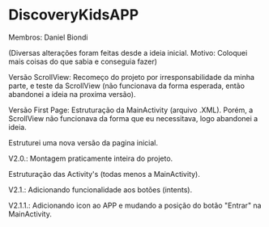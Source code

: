 # DiscoveryKidsAPP
Membros: Daniel Biondi

(Diversas alterações foram feitas desde a ideia inicial. Motivo: Coloquei mais coisas do que sabia e conseguia fazer)

Versão ScrollView:
Recomeço do projeto por irresponsabilidade da minha parte, e teste da ScrollView (não funcionava da forma esperada, então abandonei a ideia na proxima versão).

Versão First Page:
Estruturação da MainActivity (arquivo .XML). Porém, a ScrollView não funcionava da forma que eu necessitava, logo abandonei a ideia.

Estruturei uma nova versão da pagina inicial.

V2.0.:
Montagem praticamente inteira do projeto.

Estruturação das Activity's (todas menos a MainActivity).

V2.1.:
Adicionando funcionalidade aos botões (intents).

V2.1.1.:
Adicionando icon ao APP e mudando a posição do botão "Entrar" na MainActivity.
